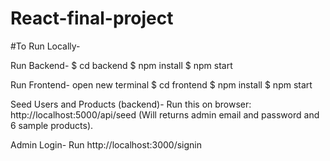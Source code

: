 # React-final-project

#To Run Locally-

Run Backend-
$ cd backend
$ npm install
$ npm start

Run Frontend-
open new terminal
$ cd frontend
$ npm install
$ npm start


Seed Users and Products (backend)-
Run this on browser: http://localhost:5000/api/seed
(Will returns admin email and password and 6 sample products).

Admin Login-
Run http://localhost:3000/signin
